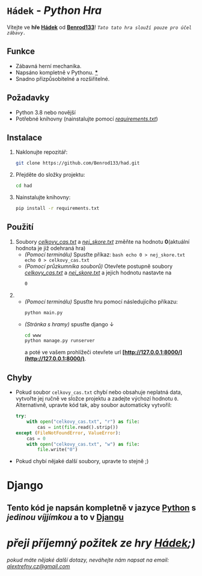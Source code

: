 # `Hádek` - _Python Hra_

Vítejte ve **hře [Hádek](https://github.com/Benrod133/had)** od **[Benrod133](https://github.com/Benrod133/)**! _`Tato tato hra slouží pouze pro účel zábavy.`_

## Funkce

- Zábavná herní mechanika.
- Napsáno kompletně v Pythonu. **[*](#django)**  
- Snadno přizpůsobitelné a rozšiřitelné.

## Požadavky

- Python 3.8 nebo novější
- Potřebné knihovny (nainstalujte pomocí _[requirements.txt](https://github.com/Benrod133/had/blob/main/requirements.txt)_)

## Instalace

1. Naklonujte repozitář:
    ```bash
    git clone https://github.com/Benrod133/had.git
    ```
2. Přejděte do složky projektu:
    ```bash
    cd had
    ```
3. Nainstalujte knihovny:
    ```bash
    pip install -r requirements.txt
    ```

## Použití
1.  Soubory _[celkovy_cas.txt](celkovy_cas.txt)_ a _[nej_skore.txt](nej_skore.txt)_ změňte na hodnotu **0**(aktuální hodnota je již odehraná hra)  
    - _(Pomocí terminálu)_ Spusťte příkaz:
          ```bash
          echo 0 > nej_skore.txt
          echo 0 > celkovy_cas.txt
          ```
    - _(Pomocí průzkumníka souborů)_ Otevřete postupně soubory _[celkovy_cas.txt](celkovy_cas.txt)_ a _[nej_skore.txt](nej_skore.txt)_ a jejich hodnotu nastavte na
        ```txt
        0
        ```
2.  - _(Pomocí terminálu)_ Spusťte hru pomocí následujícího příkazu:
        ```bash
        python main.py
        ```
    - _(Stránka s hramy)_ spusťte django ↓
        ```bash
        cd www
        python manage.py runserver
        ```
        a poté ve vašem prohlížeči otevřete url **[http://127.0.0.1:8000/](http://127.0.0.1:8000/)**.

## Chyby
- Pokud soubor `celkovy_cas.txt` chybí nebo obsahuje neplatná data, vytvořte jej ručně ve složce projektu a zadejte výchozí hodnotu `0`. Alternativně, upravte kód tak, aby soubor automaticky vytvořil:
    ```python
    try:
        with open("celkovy_cas.txt", "r") as file:
            cas = int(file.read().strip())
    except (FileNotFoundError, ValueError):
        cas = 0
        with open("celkovy_cas.txt", "w") as file:
            file.write("0")
    ```
- Pokud chybí nějaké další soubory, upravte to stejně ;)

# Django
Tento kód je napsán kompletně v jazyce [Python](python) s _jedinou víjjímkou_ a to v [Djangu](django)
---
# _přeji příjemný požitek ze hry [Hádek](https://github.com/Benrod133/had);)_

_pokud máte nějaké další dotazy, neváhejte nám napsat na email: [alextrefny.cz@gmail.com](mailto:alextrefny.cz@mgail.com)_
